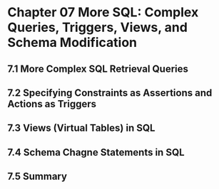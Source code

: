 # Chapter 07 More SQL: Complex Queries, Triggers, Views, and Schema Modification

## 7.1 More Complex SQL Retrieval Queries

## 7.2 Specifying Constraints as Assertions and Actions as Triggers

## 7.3 Views (Virtual Tables) in SQL

## 7.4 Schema Chagne Statements in SQL

## 7.5 Summary